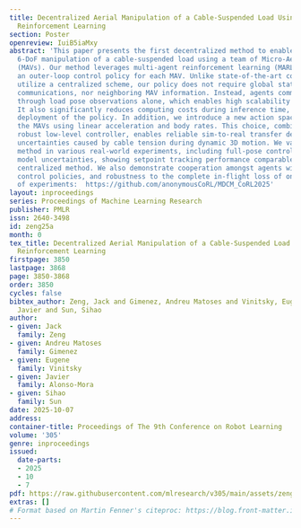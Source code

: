 ```yaml
---
title: Decentralized Aerial Manipulation of a Cable-Suspended Load Using Multi-Agent
  Reinforcement Learning
section: Poster
openreview: IuiB5iaMxy
abstract: 'This paper presents the first decentralized method to enable real-world
  6-DoF manipulation of a cable-suspended load using a team of Micro-Aerial Vehicles
  (MAVs). Our method leverages multi-agent reinforcement learning (MARL) to train
  an outer-loop control policy for each MAV. Unlike state-of-the-art controllers that
  utilize a centralized scheme, our policy does not require global states, inter-MAV
  communications, nor neighboring MAV information. Instead, agents communicate implicitly
  through load pose observations alone, which enables high scalability and flexibility.
  It also significantly reduces computing costs during inference time, enabling onboard
  deployment of the policy. In addition, we introduce a new action space design for
  the MAVs using linear acceleration and body rates. This choice, combined with a
  robust low-level controller, enables reliable sim-to-real transfer despite significant
  uncertainties caused by cable tension during dynamic 3D motion. We validate our
  method in various real-world experiments, including full-pose control under load
  model uncertainties, showing setpoint tracking performance comparable to the state-of-the-art
  centralized method. We also demonstrate cooperation amongst agents with heterogeneous
  control policies, and robustness to the complete in-flight loss of one MAV. Videos
  of experiments:  https://github.com/anonymousCoRL/MDCM_CoRL2025'
layout: inproceedings
series: Proceedings of Machine Learning Research
publisher: PMLR
issn: 2640-3498
id: zeng25a
month: 0
tex_title: Decentralized Aerial Manipulation of a Cable-Suspended Load Using Multi-Agent
  Reinforcement Learning
firstpage: 3850
lastpage: 3868
page: 3850-3868
order: 3850
cycles: false
bibtex_author: Zeng, Jack and Gimenez, Andreu Matoses and Vinitsky, Eugene and Alonso-Mora,
  Javier and Sun, Sihao
author:
- given: Jack
  family: Zeng
- given: Andreu Matoses
  family: Gimenez
- given: Eugene
  family: Vinitsky
- given: Javier
  family: Alonso-Mora
- given: Sihao
  family: Sun
date: 2025-10-07
address:
container-title: Proceedings of The 9th Conference on Robot Learning
volume: '305'
genre: inproceedings
issued:
  date-parts:
  - 2025
  - 10
  - 7
pdf: https://raw.githubusercontent.com/mlresearch/v305/main/assets/zeng25a/zeng25a.pdf
extras: []
# Format based on Martin Fenner's citeproc: https://blog.front-matter.io/posts/citeproc-yaml-for-bibliographies/
---
```

